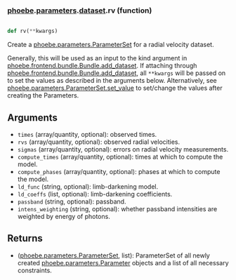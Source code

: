 ### [phoebe](phoebe.md).[parameters](phoebe.parameters.md).[dataset](phoebe.parameters.dataset.md).rv (function)


```py

def rv(**kwargs)

```



Create a [phoebe.parameters.ParameterSet](phoebe.parameters.ParameterSet.md) for a radial velocity dataset.

Generally, this will be used as an input to the kind argument in
[phoebe.frontend.bundle.Bundle.add_dataset](phoebe.frontend.bundle.Bundle.add_dataset.md).  If attaching through
[phoebe.frontend.bundle.Bundle.add_dataset](phoebe.frontend.bundle.Bundle.add_dataset.md), all `**kwargs` will be
passed on to set the values as described in the arguments below.  Alternatively,
see [phoebe.parameters.ParameterSet.set_value](phoebe.parameters.ParameterSet.set_value.md) to set/change the values
after creating the Parameters.

Arguments
----------
* `times` (array/quantity, optional): observed times.
* `rvs` (array/quantity, optional): observed radial velocities.
* `sigmas` (array/quantity, optional): errors on radial velocity measurements.
* `compute_times` (array/quantity, optional): times at which to compute
    the model.
* `compute_phases` (array/quantity, optional): phases at which to compute
    the model.
* `ld_func` (string, optional): limb-darkening model.
* `ld_coeffs` (list, optional): limb-darkening coefficients.
* `passband` (string, optional): passband.
* `intens_weighting` (string, optional): whether passband intensities are
    weighted by energy of photons.

Returns
--------
* ([phoebe.parameters.ParameterSet](phoebe.parameters.ParameterSet.md), list): ParameterSet of all newly created
    [phoebe.parameters.Parameter](phoebe.parameters.Parameter.md) objects and a list of all necessary
    constraints.

